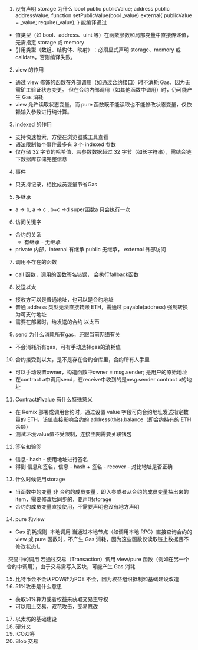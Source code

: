 1. 没有声明 storage 为什么 
bool public publicValue;
address public addressValue;
function setPublicValue(bool _value) external{
publicValue = _value;
require(_value);
}
能编译通过	

- 值类型（如 bool、address、uint 等）‌在函数参数和局部变量中‌直接传递值‌，无需指定 storage 或 memory
- 引用类型（数组、结构体、映射）‌：必须显式声明 storage、memory 或 calldata，否则编译失败。

2. view 的作用
- 通过 view 修饰的函数在外部调用（如通过合约接口）时‌不消耗 Gas‌，因为无需矿工验证状态变更‌。
	但在合约内部调用（如其他函数中调用）时，仍可能产生 Gas 消耗‌
- view 允许读取状态变量，而 pure 函数‌既不能读取也不能修改状态变量‌，仅依赖输入参数进行纯计算‌。

3. indexed 的作用
- 支持快速检索，方便在浏览器或工具查看
- 语法限制每个事件最多有 3 个 indexed 参数
- 仅存储 32 字节的哈希值，若参数数据超过 32 字节（如长字符串），需结合链下数据库存储完整信息‌

4. 事件
- 只支持记录，相比成员变量节省Gas

5. 多继承
-  a -> b, a -> c , b+c ->d super函数a 只会执行一次
6. 访问关键字
- 合约的关系
	- 有继承 - 无继承
- private 内部，internal 有继承 public 无继承， external 外部访问
7. 调用不存在的函数
- call 函数，调用的函数签名错误， 会执行fallback函数
8. 发送以太
- 接收方可以是普通地址，也可以是合约地址
- 普通 address 类型无法直接转账 ETH，需通过 payable(address) 强制转换为可支付地址‌
- 需要在部署时，给发送的合约 以太币

9. send 为什么消耗所有gas，还跟当前网络有关
- 不会消耗所有gas，可有手动选择gas的消耗值
10. 合约接受到以太，是不是存在合约仓库里，合约所有人手里
- 可以手动设置owner，构造函数中owner = msg.sender; 是用户的原始地址
- 在contract a中调用send，在receive中收到的是msg.sender contract a的地址

11. Contract的value 有什么特殊意义
- 在 Remix 部署或调用合约时，通过设置 value 字段可向合约地址发送指定数量的 ETH，该值直接影响合约的 address(this).balance（即合约持有的 ETH 余额）
- 测试环境value值不受限制，连接主网需要关联钱包

12. 签名和验签
- 信息- hash - 使用地址进行签名 
- 得到 信息和签名，信息 - hash + 签名 - recover - 对比地址是否正确

13. 什么时候使用storage
- 当函数中的变量 非 合约的成员变量，即入参或者从合约的成员变量抽出来的item，需要修改后同步的，要声明storage
- 合约的成员变量直接使用，不需要声明也没有地方声明

14. pure 和view
- Gas 消耗规则
‌	本地调用‌
	当通过本地节点（如调用本地 RPC）直接查询合约的 view 或 pure 函数时，‌不产生 Gas 消耗‌，因为这些函数仅读取链上数据且不修改状态‌1。

‌	交易中的调用‌
	若通过交易（Transaction）调用 view/pure 函数（例如在另一个合约中调用），由于交易需写入区块，‌可能产生 Gas 消耗‌‌

15. 比特币会不会从POW转为POE
不会，因为权益组织抵制和基础建设改造
16. 51%攻击是什么意思
- 获取51%算力或者权益来获取交易主导权
- 可以阻止交易，双花攻击，交易篡改
17. 以太坊的基础建设
18. 硬分叉
19. ICO众筹
20. Blob 交易



 








    






